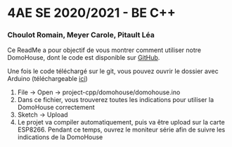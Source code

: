 # 4AE SE 2020/2021 - BE C++ 
### Choulot Romain, Meyer Carole, Pitault Léa

Ce ReadMe a pour objectif de vous montrer comment utiliser notre DomoHouse, dont le code est disponible sur [GitHub](https://github.com/carolemeyer/project-cpp).


Une fois le code téléchargé sur le git, vous pouvez ouvrir le dossier avec Arduino (téléchargeable [ici](https://www.arduino.cc/en/software))
1. File -> Open -> project-cpp/domohouse/domohouse.ino
2. Dans ce fichier, vous trouverez toutes les indications pour utiliser la DomoHouse correctement
3. Sketch -> Upload
5. Le projet va compiler automatiquement, puis va être upload sur la carte ESP8266. Pendant ce temps, ouvrez le moniteur série afin de suivre les indications de la DomoHouse
